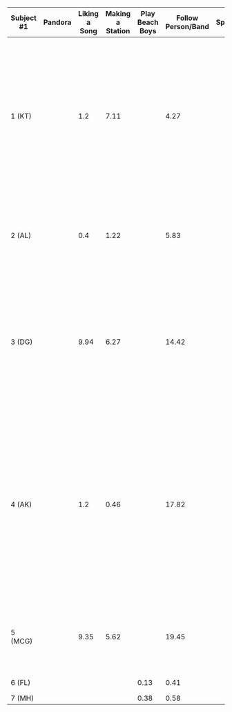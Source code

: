 | Subject #1 	| Pandora 	| Liking a Song 	| Making a Station 	| Play Beach Boys 	| Follow  Person/Band 	| Spotify 	| Liking  a Song 	| Making a Playlist 	| Play Beach Boys 	| Follow Person/Band 	| Notes 	|
|------------	|---------	|---------------	|------------------	|-----------------	|---------------------	|---------	|----------------	|-------------------	|-----------------	|--------------------	|---------------------------------------------------------------------------------------------------------------------------------------------------------------------------------------------------------	|
| 1 (KT) 	|  	| 1.2 	| 7.11 	|  	| 4.27 	|  	| 11.3 	| 23.22 	|  	| 6.63 	| Prior experience: Spotify Errors: Spotify - made an error in making a playlist by ‘liking’ a song instead Comments: Prefers Spotify for its variety and aesthetics. 	|
| 2 (AL) 	|  	| 0.4 	| 1.22 	|  	| 5.83 	|  	| 38.2 	| 40.4 	|  	| 4.32 	| Prior experience: Pandora and Spotify Errors: None. Comments: They’re both good. 	|
| 3 (DG) 	|  	| 9.94 	| 6.27 	|  	| 14.42 	|  	| 22.56 	| 34.24 	|  	| 7.8 	| Prior experience: Spotify Errors: Spotify - Initially added song to queue instead of actual playlist. Comments: Preferred Spotify. 	|
| 4 (AK) 	|  	| 1.2 	| 0.46 	|  	| 17.82 	|  	| 1.12.32 	| 1.25.21 	|  	| 5.85 	| Prior experience: Pandora Errors: Did not know how to get to the band’s page for the first 10 seconds / Pandora. Did not know how to add song to playlist / Spotify Comments: Pandora. Does not get it. 	|
| 5 (MCG) 	|  	| 9.35 	| 5.62 	|  	| 19.45 	|  	| 19.97 	| 24.14 	|  	| 4.89 	| Prior experience: Both Errors: None. Comments: Preferred Spotify. 	|
| 6 (FL) 	|  	|  	|  	| 0.13 	| 0.41 	|  	|  	|  	| 0.37 	| 0.32 	| Used Both Before 	|
| 7 (MH) 	|  	|  	|  	| 0.38 	| 0.58 	|  	|  	|  	| 1.56 	| 0.28 	|  	|